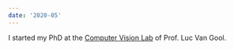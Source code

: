```yaml
---
date: '2020-05'
---
```


I started my PhD at the [Computer Vision Lab](https://vision.ee.ethz.ch/) of Prof. Luc Van Gool. 